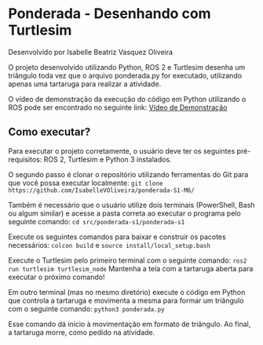 # Ponderada - Desenhando com Turtlesim

Desenvolvido por Isabelle Beatriz Vasquez Oliveira

O projeto desenvolvido utilizando Python, ROS 2 e Turtlesim desenha um triângulo toda vez que o arquivo ponderada.py for executado, utilizando apenas uma tartaruga para realizar a atividade.

O vídeo de demonstração da execução do código em Python utilizando o ROS pode ser encontrado no seguinte link: [Vídeo de Demonstração](https://drive.google.com/file/d/1suRvj7KPWqtFOlbGw8hp0qZBjZM-x00c/view?usp=sharing)

## Como executar?

Para executar o projeto corretamente, o usuário deve ter os seguintes pré-requisitos: ROS 2, Turtlesim e Python 3 instalados.

O segundo passo é clonar o repositório utilizando ferramentas do Git para que você possa executar localmente:
`git clone https://github.com/IsabelleVOliveira/ponderada-S1-M6/`

Também é necessário que o usuário utilize dois terminais (PowerShell, Bash ou algum similar) e acesse a pasta correta ao executar o programa pelo seguinte comando: `cd src/ponderada-s1/ponderada-s1`

Execute os seguintes comandos para baixar e construir os pacotes necessários: `colcon build` e `source install/local_setup.bash`

Execute o Turtlesim pelo primeiro terminal com o seguinte comando: `ros2 run turtlesim turtlesim_node`
Mantenha a tela com a tartaruga aberta para executar o próximo comando!

Em outro terminal (mas no mesmo diretório) execute o código em Python que controla a tartaruga e movimenta a mesma para formar um triângulo com o seguinte comando: `python3 ponderada.py`

Esse comando dá início à movimentação em formato de triângulo. Ao final, a tartaruga morre, como pedido na atividade.
